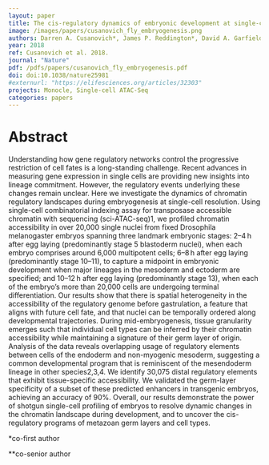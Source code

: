 ```yaml
---
layout: paper
title: The cis-regulatory dynamics of embryonic development at single-cell resolution
image: /images/papers/cusanovich_fly_embryogenesis.png
authors: Darren A. Cusanovich*, James P. Reddington*, David A. Garfield*, Riza M. Daza, Delasa Aghamirzaie, Raquel Marco-Ferreres, Hannah A. Pliner, Lena Christiansen, Xiaojie Qiu, Frank J. Steemers, Cole Trapnell, Jay Shendure**, Eileen E. M. Furlong**
year: 2018
ref: Cusanovich et al. 2018.
journal: "Nature"
pdf: /pdfs/papers/cusanovich_fly_embryogenesis.pdf
doi: doi:10.1038/nature25981
#externurl: "https://elifesciences.org/articles/32303"
projects: Monocle, Single-cell ATAC-Seq
categories: papers
---
```


# Abstract

Understanding how gene regulatory networks control the progressive restriction of cell fates is a long-standing challenge. Recent advances in measuring gene expression in single cells are providing new insights into lineage commitment. However, the regulatory events underlying these changes remain unclear. Here we investigate the dynamics of chromatin regulatory landscapes during embryogenesis at single-cell resolution. Using single-cell combinatorial indexing assay for transposase accessible chromatin with sequencing (sci-ATAC-seq)1, we profiled chromatin accessibility in over 20,000 single nuclei from fixed Drosophila melanogaster embryos spanning three landmark embryonic stages: 2–4 h after egg laying (predominantly stage 5 blastoderm nuclei), when each embryo comprises around 6,000 multipotent cells; 6–8 h after egg laying (predominantly stage 10–11), to capture a midpoint in embryonic development when major lineages in the mesoderm and ectoderm are specified; and 10–12 h after egg laying (predominantly stage 13), when each of the embryo’s more than 20,000 cells are undergoing terminal differentiation. Our results show that there is spatial heterogeneity in the accessibility of the regulatory genome before gastrulation, a feature that aligns with future cell fate, and that nuclei can be temporally ordered along developmental trajectories. During mid-embryogenesis, tissue granularity emerges such that individual cell types can be inferred by their chromatin accessibility while maintaining a signature of their germ layer of origin. Analysis of the data reveals overlapping usage of regulatory elements between cells of the endoderm and non-myogenic mesoderm, suggesting a common developmental program that is reminiscent of the mesendoderm lineage in other species2,3,4. We identify 30,075 distal regulatory elements that exhibit tissue-specific accessibility. We validated the germ-layer specificity of a subset of these predicted enhancers in transgenic embryos, achieving an accuracy of 90%. Overall, our results demonstrate the power of shotgun single-cell profiling of embryos to resolve dynamic changes in the chromatin landscape during development, and to uncover the cis-regulatory programs of metazoan germ layers and cell types.

*co-first author

**co-senior author
